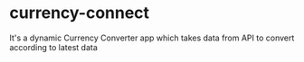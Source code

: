 # currency-connect
It's a dynamic Currency Converter app which takes data from API to convert according to latest data
